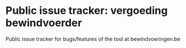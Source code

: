 # Public issue tracker: vergoeding bewindvoerder
Public issue tracker for bugs/features of the tool at bewindvoeringen.be
